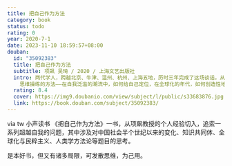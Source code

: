 ```yaml
---
title: 把自己作为方法
category: book
status: todo
rating: 0
year: 2020-7-1
date: 2023-11-10 18:59:57+08:00
douban:
  id: "35092383"
  title: 把自己作为方法
  subtitle: 项飙 吴琦 / 2020 / 上海文艺出版社
  intro: 两代学人，跨越北京、牛津、温州、杭州、上海五地，历时三年完成了这场谈话。从项飙教授的个人经验切入，追索一系列超越自我的问题，其中涉及对中国社会半个世纪以来的变化、知识共同体、全球化与民粹主义、人类学方法论等题目的思考。这本书提供了一份对话实录，也给出了一种审视问题、
    思维操练的方法——在自我泛滥的潮流中，如何给自己定位，在全球化的年代，如何创造性地建设身边的小世界，在思想受困的社会，如何回答宏大的命题。
  rating: 8.4
  cover: https://img9.doubanio.com/view/subject/l/public/s33683876.jpg
  link: https://book.douban.com/subject/35092383/
---
```


via tw 小声读书 《把自己作为方法》一书，从项飙教授的个人经验切入，追索一系列超越自我的问题，其中涉及对中国社会半个世纪以来的变化、知识共同体、全球化与民粹主义、人类学方法论等题目的思考。

是本好书，但又有诸多局限，可发散思维，为己用。


